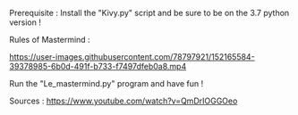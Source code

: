 Prerequisite : Install the "Kivy.py" script and be sure to be on the 3.7 python version !

Rules of Mastermind : 

https://user-images.githubusercontent.com/78797921/152165584-39378985-6b0d-491f-b733-f7497dfeb0a8.mp4

Run the "Le_mastermind.py" program and have fun !

Sources : https://www.youtube.com/watch?v=QmDrIOGGOeo
